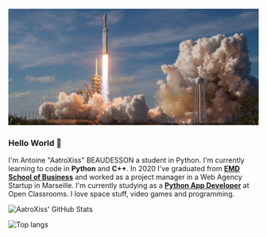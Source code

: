 ![header](assets/cover.png)

### Hello World 👋

I'm Antoine "AatroXiss" BEAUDESSON a student in Python. I'm currently learning to code in **Python** and **C++**.
In 2020 I've graduated from **[EMD School of Business](https://www.emd-management.fr/)** and worked as a project manager in a Web Agency Startup in Marseille.
I'm currently studying as a [**Python App Developer**](https://openclassrooms.com/en/paths/514-python-developer) at Open Classrooms.
I love space stuff, video games and programming.

![AatroXiss' GitHub Stats](https://github-readme-stats.vercel.app/api?username=AatroXissTV&show_icons=tru&count_private=True&theme=dark)

![Top langs](https://github-readme-stats.vercel.app/api/top-langs/?username=AatroXissTV&theme=dark)